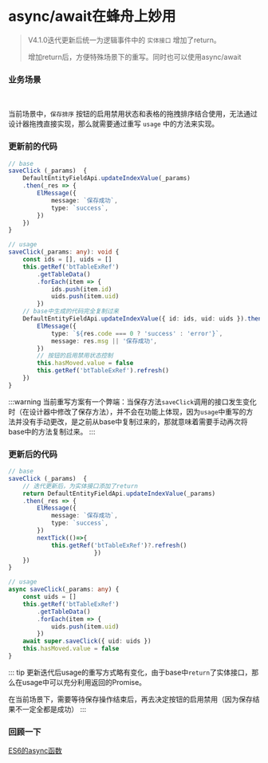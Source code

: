 # async/await在蜂舟上妙用

> V4.1.0迭代更新后统一为逻辑事件中的 `实体接口` 增加了return。
>
> 增加return后，方便特殊场景下的重写。同时也可以使用async/await
>

### 业务场景
<br/>
<drawing-bed src="20240407/1.png" alt="20240407/1.png"/>

当前场景中，`保存排序` 按钮的启用禁用状态和表格的拖拽排序结合使用，无法通过设计器拖拽直接实现，那么就需要通过重写 `usage` 中的方法来实现。

### 更新前的代码
```ts
// base
saveClick (_params)  {
    DefaultEntityFieldApi.updateIndexValue(_params)
    .then(_res => {
        ElMessage({
            message: `保存成功`,
            type: `success`,
        })
    })
}

// usage
saveClick(_params: any): void {
    const ids = [], uids = []
    this.getRef('btTableExRef')
        .getTableData()
        .forEach(item => {
            ids.push(item.id)
            uids.push(item.uid)
        })
    // base中生成的代码完全复制过来
    DefaultEntityFieldApi.updateIndexValue({ id: ids, uid: uids }).then((res: any) => {
        ElMessage({
            type: `${res.code === 0 ? 'success' : 'error'}`,
            message: res.msg || '保存成功',
        })
        // 按钮的启用禁用状态控制
        this.hasMoved.value = false
        this.getRef('btTableExRef').refresh()
    })
}
```
:::warning
当前重写方案有一个弊端：当保存方法`saveClick`调用的接口发生变化时（在设计器中修改了保存方法），并不会在功能上体现，因为`usage`中重写的方法并没有手动更改，是之前从base中复制过来的，那就意味着需要手动再次将base中的方法复制过来。
:::

### 更新后的代码

```ts
// base
saveClick (_params)  {
    // 迭代更新后，为实体接口添加了return
    return DefaultEntityFieldApi.updateIndexValue(_params)
    .then(_res => {
        ElMessage({
            message: `保存成功`,
            type: `success`,
        })
        nextTick(()=>{
            this.getRef('btTableExRef')?.refresh()
                        })
    })
}

// usage
async saveClick(_params: any) {
    const uids = []
    this.getRef('btTableExRef')
        .getTableData()
        .forEach(item => {
            uids.push(item.uid)
        })
    await super.saveClick({ uid: uids })
    this.hasMoved.value = false
}
```
::: tip
更新迭代后usage的重写方式略有变化，由于base中`return`了实体接口，那么在usage中可以充分利用返回的Promise。

在当前场景下，需要等待保存操作结束后，再去决定按钮的启用禁用（因为保存结果不一定全都是成功）
:::

### 回顾一下

[ES6的async函数](https://es6.ruanyifeng.com/#docs/async)